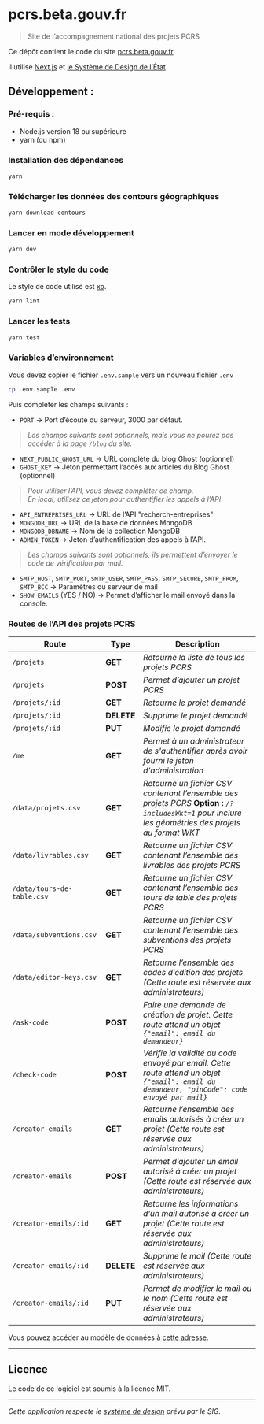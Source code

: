# pcrs.beta.gouv.fr
> Site de l’accompagnement national des projets PCRS

Ce dépôt contient le code du site [pcrs.beta.gouv.fr](https://pcrs.beta.gouv.fr)

Il utilise [Next.js](https://nextjs.org) et [le Système de Design de l’État](https://www.systeme-de-design.gouv.fr/)

## Développement :

### Pré-requis :

* Node.js version 18 ou supérieure
* yarn (ou npm)

### Installation des dépendances

```bash
yarn
```

### Télécharger les données des contours géographiques

```bash
yarn download-contours
```

### Lancer en mode développement

```bash
yarn dev
```

### Contrôler le style du code

Le style de code utilisé est [xo](https://github.com/xojs/xo).

```bash
yarn lint
```

### Lancer les tests
```bash
yarn test
```

### Variables d’environnement

Vous devez copier le fichier `.env.sample` vers un nouveau fichier `.env`
```bash
cp .env.sample .env
```

Puis compléter les champs suivants :
- `PORT` -> Port d’écoute du serveur, 3000 par défaut.
>*Les champs suivants sont optionnels, mais vous ne pourez pas accéder à la page `/blog` du site.*
- `NEXT_PUBLIC_GHOST_URL` -> URL complète du blog Ghost (optionnel)
- `GHOST_KEY` -> Jeton permettant l’accès aux articles du Blog Ghost (optionnel)
>*Pour utiliser l’API, vous devez compléter ce champ.*   
>*En local, utilisez ce jeton pour authentifier les appels à l’API*
- `API_ENTREPRISES_URL` -> URL de l’API "recherch-entreprises"
- `MONGODB_URL` -> URL de la base de données MongoDB
- `MONGODB_DBNAME` -> Nom de la collection MongoDB
- `ADMIN_TOKEN` -> Jeton d’authentification des appels à l’API.
>*Les champs suivants sont optionnels, ils permettent d’envoyer le code de vérification par mail.*
- `SMTP_HOST`, `SMTP_PORT`, `SMTP_USER`, `SMTP_PASS`, `SMTP_SECURE`, `SMTP_FROM`, `SMTP_BCC` -> Paramètres du serveur de mail
- `SHOW_EMAILS` (YES / NO) -> Permet d’afficher le mail envoyé dans la console.

### Routes de l’API des projets PCRS
| Route | Type | Description |
|-------|------|-------------|
| `/projets`| **GET** | *Retourne la liste de tous les projets PCRS* |
| `/projets`| **POST** | *Permet d’ajouter un projet PCRS* |
| `/projets/:id`| **GET** | *Retourne le projet demandé* |
| `/projets/:id`| **DELETE** | *Supprime le projet demandé* |
| `/projets/:id`| **PUT** | *Modifie le projet demandé* |
| `/me`| **GET** | *Permet à un administrateur de s'authentifier après avoir fourni le jeton d'administration* |
| `/data/projets.csv`| **GET** | *Retourne un fichier CSV contenant l’ensemble des projets PCRS* **Option :** *`/?includesWkt=1` pour inclure les géométries des projets au format WKT* |
| `/data/livrables.csv`| **GET** | *Retourne un fichier CSV contenant l’ensemble des livrables des projets PCRS* |
| `/data/tours-de-table.csv`| **GET** | *Retourne un fichier CSV contenant l’ensemble des tours de table des projets PCRS* |
| `/data/subventions.csv`| **GET** | *Retourne un fichier CSV contenant l’ensemble des subventions des projets PCRS* |
| `/data/editor-keys.csv`| **GET** | *Retourne l’ensemble des codes d’édition des projets (Cette route est réservée aux administrateurs)* |
| `/ask-code`| **POST** | *Faire une demande de création de projet. Cette route attend un objet `{"email": email du demandeur}`* |
| `/check-code`| **POST** | *Vérifie la validité du code envoyé par email. Cette route attend un objet `{"email": email du demandeur, "pinCode": code envoyé par mail}`* |
| `/creator-emails`| **GET** | *Retourne l’ensemble des emails autorisés à créer un projet (Cette route est réservée aux administrateurs)* |
| `/creator-emails`| **POST** | *Permet d’ajouter un email autorisé à créer un projet (Cette route est réservée aux administrateurs)* |
| `/creator-emails/:id`| **GET** | *Retourne les informations d’un mail autorisé à créer un projet (Cette route est réservée aux administrateurs)* |
| `/creator-emails/:id`| **DELETE** | *Supprime le mail (Cette route est réservée aux administrateurs)* |
| `/creator-emails/:id`| **PUT** | *Permet de modifier le mail ou le nom (Cette route est réservée aux administrateurs)* |

Vous pouvez accéder au modèle de données à [cette adresse](https://docs.pcrs.beta.gouv.fr/suivi-des-projets/modele-de-donnees).

---

## Licence

Le code de ce logiciel est soumis à la licence MIT.

---

*Cette application respecte le [système de design](https://www.systeme-de-design.gouv.fr/elements-d-interface) prévu par le SIG.*
